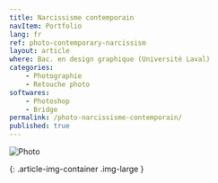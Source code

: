 ```yaml
---
title: Narcissisme contemporain
navItem: Portfolio
lang: fr
ref: photo-contemporary-narcissism
layout: article
where: Bac. en design graphique (Université Laval)
categories:
    - Photographie
    - Retouche photo
softwares:
    - Photoshop
    - Bridge
permalink: /photo-narcissisme-contemporain/
published: true
---
```


![Photo](/assets/images/work/photo-contemporary-narcissism/article/final.jpg)
<!-- <span class="article-img-description">Photo</span> -->
{: .article-img-container .img-large }

<!-- <section markdown="1">

Dans ce **projet**, j'ai réalisé la composition d’une affiche à partir d'un festival de musique. Les buts étaient de transposer expressivement le style musical et l’ambiance du festival puis d’organiser et de hiérarchiser de façon claire et précise les renseignements qui lui sont associés.

L’affiche devait avoir un format de 22 X 34 pouces pour une impression en 4 couleurs maximum. Bien que j'ai intégré d’autres formes d’éléments graphiques (formes, images, filets, textures, motifs, etc.), c’est d’abord par le travail de la forme typographique et de ses différentes variables (corps, graisse, chasse, aplomb, interlettrage, interlignage, etc.) que s'est construit le système graphique de l'affiche. Afin d'organiser les différents niveaux d’information, j'ai dû faire appel à différents systèmes d’organisation typographique (axial, bilatéral, radial, circulaire, directionnel, modulaire et aléatoire).

</section> -->

